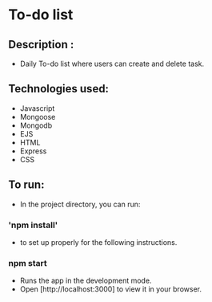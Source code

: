 # To-do list

## Description : 

* Daily To-do list where users can create and delete task. 

## Technologies used: 
* Javascript
* Mongoose
* Mongodb
* EJS
* HTML
* Express
* CSS


## To run:

- In the project directory, you can run:

### 'npm install'
* to set up properly for the following instructions.

### npm start
* Runs the app in the development mode.
* Open [http://localhost:3000] to view it in your browser.
